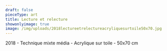 ```yaml
---
draft: false
pieceType: art
title: Lecture et relecture
showonlyimage: true
image: /img/uploads/2018lectureetrelectureacryliquesurtoile50x70.jpg
---
```

2018 - Technique mixte média - Acrylique sur toile - 50x70 cm